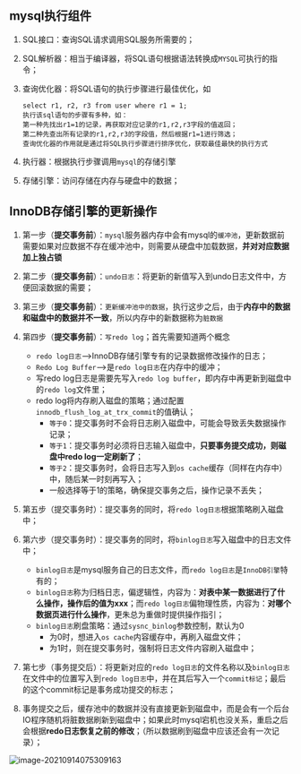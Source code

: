 ## mysql执行组件

1. SQL接口：查询SQL请求调用SQL服务所需要的；

2. SQL解析器：相当于编译器，将SQL语句根据语法转换成`MYSQL`可执行的指令；

3. 查询优化器：将SQL语句的执行步骤进行最佳优化，如

   ```
   select r1, r2, r3 from user where r1 = 1;
   执行该sql语句的步骤有多种，如：
   第一种先找出r1=1的记录，再获取对应记录的r1,r2,r3字段的值返回；
   第二种先查出所有记录的r1,r2,r3的字段值，然后根据r1=1进行筛选；
   查询优化器的作用就是通过将SQL执行步骤进行排序优化，获取最佳最快的执行方式
   ```

4. 执行器：根据执行步骤调用`mysql`的存储引擎

5. 存储引擎：访问存储在内存与硬盘中的数据；



## InnoDB存储引擎的更新操作

1. 第一步（**提交事务前**）：`mysql`服务器内存中会有mysql的`缓冲池`，更新数据前需要如果对应数据不存在缓冲池中，则需要从硬盘中加载数据，**并对对应数据加上独占锁**
2. 第二步（**提交事务前**）：`undo日志`：将更新的新值写入到undo日志文件中，方便回滚数据的需要；
3. 第三步（**提交事务前**）：`更新缓冲池中的数据`，执行这步之后，由于**内存中的数据和磁盘中的数据并不一致**，所以内存中的新数据称为`脏数据`
4. 第四步（**提交事务前**）：`写redo log`；首先需要知道两个概念
   * `redo log日志`-->InnoDB存储引擎专有的记录数据修改操作的日志；
   * `Redo Log Buffer`-->是`redo log日志`在内存中的缓冲；
   * 写redo log日志是需要先写入`redo log buffer`，即内存中再更新到磁盘中的`redo log`文件里；
   * redo log将内存刷入磁盘的策略；通过配置`innodb_flush_log_at_trx_commit`的值确认；
     * `等于0`：提交事务时不会将日志刷入磁盘中，可能会导致丢失数据操作记录；
     * `等于1`：提交事务时必须将日志输入磁盘中，**只要事务提交成功，则磁盘中redo log一定刷新了**；
     * `等于2`：提交事务时，会将日志写入到`os cache`缓存（同样在内存中）中，随后某一时刻再写入；
     * 一般选择等于1的策略，确保提交事务之后，操作记录不丢失；
5. 第五步（提交事务时）：提交事务的同时，将`redo log日志`根据策略刷入磁盘中；
6. 第六步（提交事务时）：提交事务的同时，将`binlog日志`写入磁盘中的日志文件中；
   * `binlog日志`是mysql服务自己的日志文件，而`redo log日志`是`InnoDB引擎`特有的；
   * `binlog日志`称为归档日志，偏逻辑性，内容为：**对表中某一数据进行了什么操作，操作后的值为xxx**；而`redo log日志`偏物理性质，内容为：**对哪个数据页进行什么操作**，更朱总为重做时提供操作指引；
   * `binlog日志`刷盘策略：通过`sysnc_binlog`参数控制，默认为0
     * 为0时，想进入`os cache`内容缓存中，再刷入磁盘文件；
     * 为1时，则在提交事务时，强制将日志文件内容刷入磁盘中；

7. 第七步（事务提交后）：将更新对应的`redo log日志`的文件名称以及`binlog日志`在文件中的位置写入到`redo log日志`中，并在其后写入一个`commit标记`；最后的这个commit标记是事务成功提交的标志；
8. 事务提交之后，缓存池中的数据并没有直接更新到磁盘中，而是会有一个后台IO程序随机将脏数据刷新到磁盘中；如果此时mysql宕机也没关系，重启之后会根据**redo日志恢复之前的修改**；（所以数据刷到磁盘中应该还会有一次记录）；

![image-20210914075309163](C:\Users\lenovo\AppData\Roaming\Typora\typora-user-images\image-20210914075309163.png)


